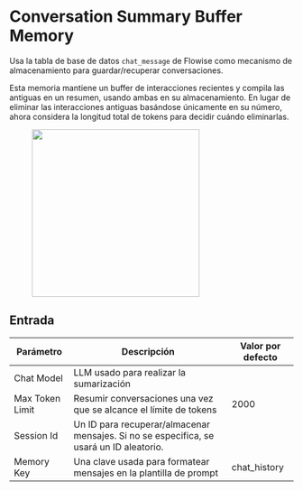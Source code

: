 # Conversation Summary Buffer Memory

Usa la tabla de base de datos `chat_message` de Flowise como mecanismo de almacenamiento para guardar/recuperar conversaciones.

Esta memoria mantiene un buffer de interacciones recientes y compila las antiguas en un resumen, usando ambas en su almacenamiento. En lugar de eliminar las interacciones antiguas basándose únicamente en su número, ahora considera la longitud total de tokens para decidir cuándo eliminarlas.

<figure><img src="../../../.gitbook/assets/image--4---1---2-.png" alt="" width="297"><figcaption></figcaption></figure>

## Entrada

| Parámetro       | Descripción                                                                      | Valor por defecto |
| --------------- | -------------------------------------------------------------------------------- | ----------------- |
| Chat Model      | LLM usado para realizar la sumarización                                          |                   |
| Max Token Limit | Resumir conversaciones una vez que se alcance el límite de tokens                | 2000              |
| Session Id      | Un ID para recuperar/almacenar mensajes. Si no se especifica, se usará un ID aleatorio. |               |
| Memory Key      | Una clave usada para formatear mensajes en la plantilla de prompt                | chat_history      |
